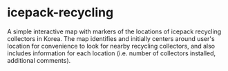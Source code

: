 # icepack-recycling

A simple interactive map with markers of the locations of icepack recycling collectors in Korea. The map identifies and initially centers around user's location for convenience to look for nearby recycling collectors, and also includes information for each location (i.e. number of collectors installed, additional comments).
